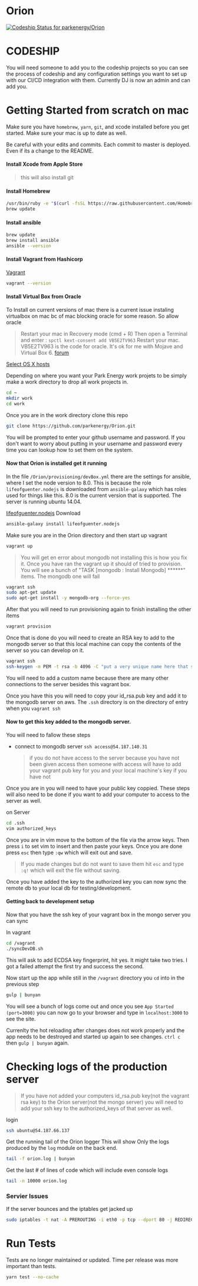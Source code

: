 # Orion
[ ![Codeship Status for parkenergy/Orion](https://app.codeship.com/projects/20ffebf0-bb31-0134-1980-1216d6335015/status?branch=master)](https://app.codeship.com/projects/195602)

# CODESHIP
You will need someone to add you to the codeship projects so you can see the process of codeship and any 
configuration settings you want to set up with our CI/CD integration with them. Currently DJ is now an admin and can 
add you.


# Getting Started from scratch on mac

Make sure you have `homebrew`, `yarn`, `git`, and xcode installed before you get started. Make sure your mac is up to
 date as well.
 
 
Be careful with your edits and commits. Each commit to master is deployed. Even if its a change to the README.
 
#### Install Xcode from Apple Store
> this will also install git

#### Install Homebrew
```bash
/usr/bin/ruby -e "$(curl -fsSL https://raw.githubusercontent.com/Homebrew/install/master/install)"
brew update
```

#### Install ansible

```bash
brew update
brew install ansible
ansible --version
``` 

#### Install Vagrant from Hashicorp

[Vagrant](https://www.vagrantup.com/downloads.html)

```bash
vagrant --version
```

#### Install Virtual Box from Oracle
 
To Install on current versions of mac there is a current issue instaling virtualbox on mac bc of mac blocking oracle 
for some reason. So allow oracle
> Restart your mac in Recovery mode (cmd + R)
  Then open a Terminal and enter : `spctl kext-consent add VB5E2TV963`
  Restart your mac.
  VB5E2TV963 is the code for oracle.
  It's ok for me with Mojave and Virtual Box 6.
  [forum](https://forums.virtualbox.org/viewtopic.php?f=8&t=84092&start=90)

[Select OS X hosts](https://www.virtualbox.org/wiki/Downloads)


Depending on where you want your Park Energy work projets to be simply make a work directory to drop all work 
projects in.

```bash
cd ~
mkdir work
cd work
```

Once you are in the work directory clone this repo

```bash
git clone https://github.com/parkenergy/Orion.git
```
You will be prompted to enter your github username and password. If you don't want to worry about putting in your 
username and password every time you can lookup how to set them on the system.

#### Now that Orion is installed get it running
In the file `/Orion/provisioning/devBox.yml` there are the settings for ansible, where I set the node version to 8.0.
 This is because the role `lifeofguenter.nodejs` is downloaded from `ansible-galaxy` which has roles used for things 
 like this. 8.0 is the current version that is supported. The server is running ubuntu 14.04. 
 
[lifeofguenter.nodejs](https://galaxy.ansible.com/lifeofguenter/nodejs) Download

```bash
ansible-galaxy install lifeofguenter.nodejs
```

Make sure you are in the Orion directory and then start up vagrant
```bash
vagrant up
```
> You will get en error about mongodb not installing this is how you fix it. Once you have ran the vagrant up it 
should of tried to provision. You will see a bunch of "TASK [mongodb : Install Mongodb] ******" items. The mongodb 
one will fail
 ```bash
 vagrant ssh
 sudo apt-get update
 sudo apt-get install -y mongodb-org --force-yes
 ```

After that you will need to run provisioning again to finish installing the other items
```bash
vagrant provision
```
Once that is done do you will need to create an RSA key to add to the mongodb server so that this local machine can 
copy the contents of the server so you can develop on it. 
```bash
vagrant ssh
ssh-keygen -m PEM -t rsa -b 4096 -C "put a very unique name here that says vagrant"
```
You will need to add a custom name because there are many other connections to the server besides this vagrant box.

Once you have this you will need to copy your id_rsa.pub key and add it to the mongodb server on aws. The `.ssh` 
directory is on the directory of entry when you `vagrant ssh`

#### Now to get this key added to the mongodb server.

You will need to fallow these steps
* connect to mongodb server `ssh access@54.187.140.31`
    > if you do not have access to the server because you have not been given access then someone with access will 
    have to add your vagrant pub key for you and your local machine's key if you have not 

Once you are in you will need to have your public key coppied. These steps will also need to be done if you want to 
add your computer to access to the server as well.

on Server
```bash
cd .ssh
vim authorized_keys
```
Once you are in vim move to the bottom of the file via the arrow keys. Then press `i` to set vim to insert and then 
paste your keys. Once you are done press `esc` then type `:qw` which will exit out and save.
> If you made changes but do not want to save them hit `esc` and type `:q!` which will exit the file without saving.

Once you have added the key to the authorized key you can now sync the remote db to your local db for 
testing/development.

#### Getting back to development setup
Now that you have the ssh key of your vagrant box in the mongo server you can sync

In vagrant
```bash
cd /vagrant
./syncDevDB.sh
```

This will ask to add ECDSA key fingerprint, hit yes. It might take two tries. I got a failed attempt the first try 
and success the second.

Now start up the app while still in the `/vagrant` directory you `cd` into in the previous step
```bash
gulp | bunyan
```
You will see a bunch of logs come out and once you see `App Started (port=3000)` you can now go to your browser and 
type in `localhost:3000` to see the site.

Currenlty the hot reloading after changes does not work properly and the app needs to be destroyed and started up 
again to see changes. `ctrl c` then `gulp | bunyan` again.

# Checking logs of the production server
> If you have not added your computers id_rsa.pub key(not the vagrant rsa key) to the Orion server(not the mongo 
server) you will need to add your ssh key to the authorized_keys of that server as well.

login
```bash
ssh ubuntu@54.187.66.137
```

Get the running tail of the Orion logger This will
show Only the logs produced by the `log` module on the back end.
```bash
tail -f orion.log | bunyan
```

Get the last # of lines of code which will include even console logs
```bash
tail -n 10000 orion.log
```


### Servier Issues 
If the server bounces and the iptables get jacked up

```bash
sudo iptables -t nat -A PREROUTING -i eth0 -p tcp --dport 80 -j REDIRECT --to-port 3000
```


# Run Tests
Tests are no longer maintained or updated. Time per release was more important than tests.

```bash
yarn test --no-cache
```



